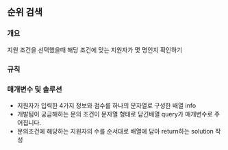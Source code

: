 순위 검색
-----
### 개요
지원 조건을 선택했을때 해당 조건에 맞는 지원자가 몇 명인지 확인하기
### 규칙

### 매개변수 및 솔루션
+ 지원자가 입력한 4가지 정보와 점수를 하나의 문자열로 구성한 배열 info
+ 개발팀이 궁금해하는 문의 조건이 문자열 형태로 담긴배열 query가 매개변수로 주어집니다.
+ 문의조건에 해당하는 지원자의 수를 순서대로 배열에 담아 return하는 solution 작성
